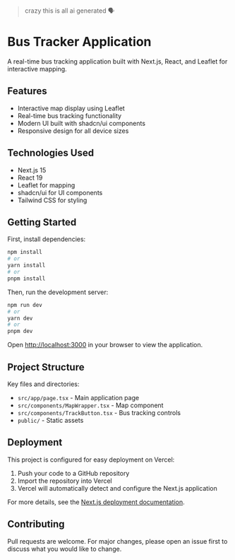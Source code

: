 > crazy this is all ai generated 🗣️

# Bus Tracker Application

A real-time bus tracking application built with Next.js, React, and Leaflet for interactive mapping.

## Features

- Interactive map display using Leaflet
- Real-time bus tracking functionality
- Modern UI built with shadcn/ui components
- Responsive design for all device sizes

## Technologies Used

- Next.js 15
- React 19
- Leaflet for mapping
- shadcn/ui for UI components
- Tailwind CSS for styling

## Getting Started

First, install dependencies:

```bash
npm install
# or
yarn install
# or
pnpm install
```

Then, run the development server:

```bash
npm run dev
# or
yarn dev
# or
pnpm dev
```

Open [http://localhost:3000](http://localhost:3000) in your browser to view the application.

## Project Structure

Key files and directories:

- `src/app/page.tsx` - Main application page
- `src/components/MapWrapper.tsx` - Map component
- `src/components/TrackButton.tsx` - Bus tracking controls
- `public/` - Static assets

## Deployment

This project is configured for easy deployment on Vercel:

1. Push your code to a GitHub repository
2. Import the repository into Vercel
3. Vercel will automatically detect and configure the Next.js application

For more details, see the [Next.js deployment documentation](https://nextjs.org/docs/app/building-your-application/deploying).

## Contributing

Pull requests are welcome. For major changes, please open an issue first to discuss what you would like to change.

